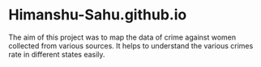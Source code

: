 # Himanshu-Sahu.github.io
The aim of this project was to map the data of crime against women collected from various sources. It helps to understand the various crimes rate in different states easily.
